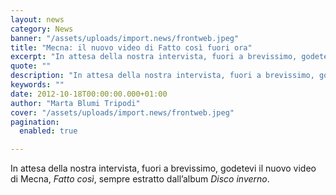 ```yaml
---
layout: news
category: News
banner: "/assets/uploads/import.news/frontweb.jpeg"
title: "Mecna: il nuovo video di Fatto così fuori ora"
excerpt: "In attesa della nostra intervista, fuori a brevissimo, godetevi il nuovo video di Mecna, Fatto così, sempre estratto dall’album Disco inverno"
quote: ""
description: "In attesa della nostra intervista, fuori a brevissimo, godetevi il nuovo video di Mecna, Fatto così, sempre estratto dall’album Disco inverno"
keywords: ""
date: 2012-10-18T00:00:00.000+01:00
author: "Marta Blumi Tripodi"
cover: "/assets/uploads/import.news/frontweb.jpeg"
pagination:
  enabled: true

---
```


In attesa della nostra intervista, fuori a brevissimo, godetevi il nuovo video di Mecna, _Fatto così_, sempre estratto dall’album _Disco inverno_.  